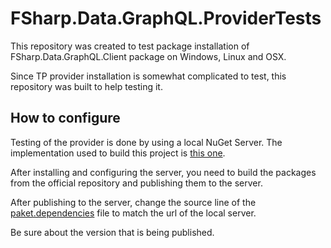 # FSharp.Data.GraphQL.ProviderTests

This repository was created to test package installation of FSharp.Data.GraphQL.Client package on Windows, Linux and OSX.

Since TP provider installation is somewhat complicated to test, this repository was built to help testing it.

## How to configure

Testing of the provider is done by using a local NuGet Server. The implementation used to build this project is [this one](https://github.com/NuGet/NuGet.Server).

After installing and configuring the server, you need to build the packages from the official repository and publishing them to the server.

After publishing to the server, change the source line of the [paket.dependencies](paket.dependencies) file to match the url of the local server.

Be sure about the version that is being published.
